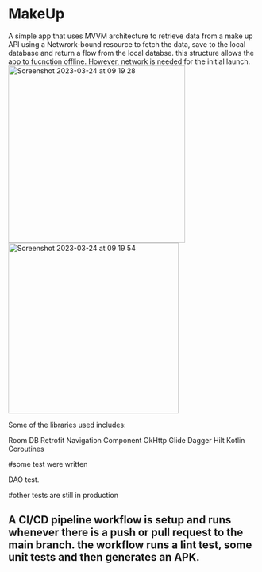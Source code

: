# MakeUp

A simple app that uses MVVM architecture to retrieve data from a make up API using a Netwrork-bound resource to fetch the data, save to the local database and return a flow from the local databse. this structure allows the app to fucnction offline.
However, network is needed for the initial launch.<img width="356" alt="Screenshot 2023-03-24 at 09 19 28" src="https://user-images.githubusercontent.com/95471989/227464534-5ed95a83-e0d6-4df4-9b8b-e773ed03e070.png">
<img width="343" alt="Screenshot 2023-03-24 at 09 19 54" src="https://user-images.githubusercontent.com/95471989/227464540-17353ad4-31ec-45c6-b922-24b264c1c311.png">

Some of the libraries used includes:

Room DB
Retrofit
Navigation Component
OkHttp
Glide
Dagger Hilt
Kotlin Coroutines

#some test were written

DAO test.

#other tests are still in production

## A CI/CD pipeline workflow is setup and runs whenever there is a push or pull request to the main branch. the workflow runs a lint test, some unit tests and then generates an APK.
